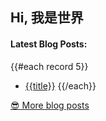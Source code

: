 <h2>Hi, 我是世界</h2>

<h4> Latest Blog Posts: </h4>

{{#each record 5}}
  - [{{title}}](https://yuque.com/{{@root.namespace}}/{{slug}})
{{/each}}

<p><a href="https://www.yuque.com/chenzesam">😎 More blog posts</a></p>
